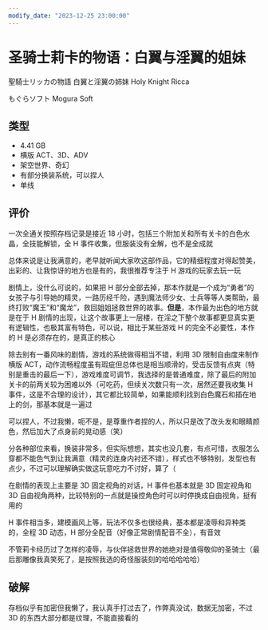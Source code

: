 ```yaml
---
modify_date: "2023-12-25 23:00:00"
---
```


# 圣骑士莉卡的物语：白翼与淫翼的姐妹

聖騎士リッカの物語 白翼と淫翼の姉妹 Holy Knight Ricca

もぐらソフト Mogura Soft

## 类型

- 4.41 GB
- 横版 ACT、3D、ADV
- 架空世界、奇幻
- 有部分换装系统，可以捏人
- 单线

## 评价

一次全通关按照存档记录是接近 18 小时，包括三个附加关和所有关卡的白色水晶，全技能解锁，全 H 事件收集，但服装没有全解，也不是全成就

总体来说是让我满意的，老早就听闻大家吹这部作品，它的精细程度对得起赞美，出彩的、让我惊讶的地方也是有的，我很推荐专注于 H 游戏的玩家去玩一玩

剧情上，没什么可说的，如果把 H 部分全部去掉，那本作就是一个成为“勇者”的女孩子与引导她的精灵，一路历经千险，遇到魔法师少女、士兵等等人类帮助，最终打败“魔王”和“魔龙”，救回姐姐拯救世界的故事。**但是**，本作最为出色的地方就是在于 H 剧情的出现，让这个故事更上一层楼，在淫之下整个故事都更显真实更有逻辑性，也极其富有特色，可以说，相比于某些游戏 H 的完全不必要性，本作的 H 是必须存在的，是真正的核心

除去别有一番风味的剧情，游戏的系统做得相当不错，利用 3D 限制自由度来制作横版 ACT，动作流畅程度虽有瑕疵但总体也是相当顺滑的，受击反馈有点爽（特别是重击的最后一下），游戏难度可调节，我选择的是普通难度，除了最后的附加关卡的前两关较为困难以外（可吃药，但续关次数只有一次，居然还要我收集 H 事件，这是不合理的设计），其它都比较简单，如果能顺利找到白色魔石和插在地上的剑，那基本就是一遍过

可以捏人，不过我懒，呃不是，是尊重作者捏的人，所以只是改了改头发和眼睛颜色，然后加大了点身前的晃动感（笑）

分各种部位来看，换装非常多，但实际想想，其实也没几套，有点可惜，衣服怎么穿都不能色气到让我满意（精灵的连身内衬还不错），样式也不够特别，发型也有点少，不过可以理解确实做这玩意吃力不讨好，算了（

在剧情的表现上主要是 3D 固定视角的对话，H 事件也基本就是 3D 固定视角和 3D 自由视角两种，比较特别的一点就是操控角色时可以时停换成自由视角，挺有用的

H 事件相当多，建模画风上等，玩法不仅多也很经典，基本都是凌辱和异种类的，全程 3D 动态，H 部分全配音（好像正常剧情配音不全），有音效

不管莉卡经历过了怎样的凌辱，与伙伴拯救世界的她绝对是值得敬仰的圣骑士（最后那雕像我真笑死了，是按照我选的奇怪服装刻的哈哈哈哈哈）

## 破解

存档似乎有加密但我懒了，我认真手打过去了，作弊真没试，数据无加密，不过 3D 的东西大部分都是纹理，不能直接看的
